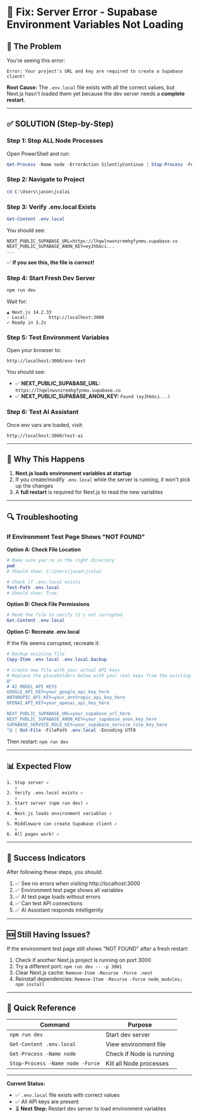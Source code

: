 # 🔧 Fix: Server Error - Supabase Environment Variables Not Loading

## 🚨 The Problem

You're seeing this error:
```
Error: Your project's URL and key are required to create a Supabase client!
```

**Root Cause:** The `.env.local` file exists with all the correct values, but Next.js hasn't loaded them yet because the dev server needs a **complete restart**.

---

## ✅ **SOLUTION (Step-by-Step)**

### **Step 1: Stop ALL Node Processes**

Open PowerShell and run:
```powershell
Get-Process -Name node -ErrorAction SilentlyContinue | Stop-Process -Force
```

### **Step 2: Navigate to Project**

```powershell
cd C:\Users\jason\jcalai
```

### **Step 3: Verify .env.local Exists**

```powershell
Get-Content .env.local
```

You should see:
```env
NEXT_PUBLIC_SUPABASE_URL=https://lhqwlnwvnzremhgfynmu.supabase.co
NEXT_PUBLIC_SUPABASE_ANON_KEY=eyJhbGci...
...
```

✅ **If you see this, the file is correct!**

### **Step 4: Start Fresh Dev Server**

```powershell
npm run dev
```

Wait for:
```
▲ Next.js 14.2.33
- Local:        http://localhost:3000
✓ Ready in 3.2s
```

### **Step 5: Test Environment Variables**

Open your browser to:
```
http://localhost:3000/env-test
```

You should see:
- ✅ **NEXT_PUBLIC_SUPABASE_URL:** `https://lhqwlnwvnzremhgfynmu.supabase.co`
- ✅ **NEXT_PUBLIC_SUPABASE_ANON_KEY:** `Found (eyJhbGci...)`

### **Step 6: Test AI Assistant**

Once env vars are loaded, visit:
```
http://localhost:3000/test-ai
```

---

## 🎯 **Why This Happens**

1. **Next.js loads environment variables at startup**
2. If you create/modify `.env.local` while the server is running, it won't pick up the changes
3. A **full restart** is required for Next.js to read the new variables

---

## 🔍 **Troubleshooting**

### If Environment Test Page Shows "NOT FOUND"

**Option A: Check File Location**
```powershell
# Make sure you're in the right directory
pwd
# Should show: C:\Users\jason\jcalai

# Check if .env.local exists
Test-Path .env.local
# Should show: True
```

**Option B: Check File Permissions**
```powershell
# Read the file to verify it's not corrupted
Get-Content .env.local
```

**Option C: Recreate .env.local**

If the file seems corrupted, recreate it:
```powershell
# Backup existing file
Copy-Item .env.local .env.local.backup

# Create new file with your actual API keys
# Replace the placeholders below with your real keys from the existing .env.local
@"
# AI MODEL API KEYS
GOOGLE_API_KEY=your_google_api_key_here
ANTHROPIC_API_KEY=your_anthropic_api_key_here
OPENAI_API_KEY=your_openai_api_key_here

NEXT_PUBLIC_SUPABASE_URL=your_supabase_url_here
NEXT_PUBLIC_SUPABASE_ANON_KEY=your_supabase_anon_key_here
SUPABASE_SERVICE_ROLE_KEY=your_supabase_service_role_key_here
"@ | Out-File -FilePath .env.local -Encoding UTF8
```

Then restart: `npm run dev`

---

## 📊 **Expected Flow**

```
1. Stop server ✓
   ↓
2. Verify .env.local exists ✓
   ↓
3. Start server (npm run dev) ✓
   ↓
4. Next.js loads environment variables ✓
   ↓
5. Middleware can create Supabase client ✓
   ↓
6. All pages work! ✓
```

---

## 🎉 **Success Indicators**

After following these steps, you should:

1. ✅ See no errors when visiting http://localhost:3000
2. ✅ Environment test page shows all variables
3. ✅ AI test page loads without errors
4. ✅ Can test API connections
5. ✅ AI Assistant responds intelligently

---

## 🆘 **Still Having Issues?**

If the environment test page still shows "NOT FOUND" after a fresh restart:

1. Check if another Next.js project is running on port 3000
2. Try a different port: `npm run dev -- -p 3001`
3. Clear Next.js cache: `Remove-Item -Recurse -Force .next`
4. Reinstall dependencies: `Remove-Item -Recurse -Force node_modules; npm install`

---

## 📝 **Quick Reference**

| Command | Purpose |
|---------|---------|
| `npm run dev` | Start dev server |
| `Get-Content .env.local` | View environment file |
| `Get-Process -Name node` | Check if Node is running |
| `Stop-Process -Name node -Force` | Kill all Node processes |

---

**Current Status:**
- ✅ `.env.local` file exists with correct values
- ✅ All API keys are present
- ⏳ **Next Step:** Restart dev server to load environment variables

